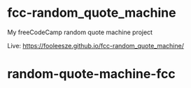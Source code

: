 # fcc-random_quote_machine

My freeCodeCamp random quote machine project

Live: https://fooleesze.github.io/fcc-random_quote_machine/
# random-quote-machine-fcc
